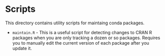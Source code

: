 # Scripts

This directory contains utility scripts for maintaing conda packages.

* `maintain.R` - This is a useful script for detecting changes to CRAN
  R packages when you are only tracking a dozen or so
  packages. Requires you to manually edit the current version of each
  package after you update it.
